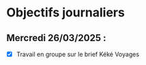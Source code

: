 # Objectifs journaliers

## Mercredi 26/03/2025 :

- [x] Travail en groupe sur le brief Kéké Voyages
